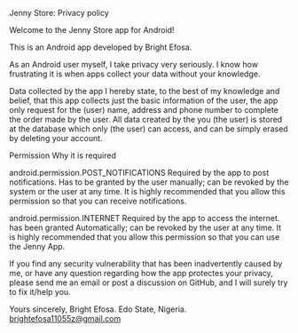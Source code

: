 Jenny Store: Privacy policy

Welcome to the Jenny Store app for Android!

This is an Android app developed by Bright Efosa. 

As an Android user myself, I take privacy very seriously. I know how frustrating it is when apps collect your data without your knowledge.

Data collected by the app
I hereby state, to the best of my knowledge and belief, that this app collects just the basic information of the user, the app only request for the (user) name, address and phone number to complete the order made by the user. All data created by the you (the user) is stored at the database which only (the user) can access, and can be simply erased by deleting your account. 

Permission	                                         Why it is required

android.permission.POST_NOTIFICATIONS	               Required by the app to post notifications. Has to be granted by the user manually; can be revoked by the system or the user at any time. It is highly recommended that you allow this permission so that you can receive notifications.

android.permission.INTERNET                          Required by the app to access the internet. has been granted Automatically; can be revoked by the user at any time. It is highly recommended that you allow this permission so that you can use the Jenny App.                                                     


If you find any security vulnerability that has been inadvertently caused by me, or have any question regarding how the app protectes your privacy, please send me an email or post a discussion on GitHub, and I will surely try to fix it/help you.


Yours sincerely,
Bright Efosa.
Edo State, Nigeria.
brightefosa11055z@gmail.com
